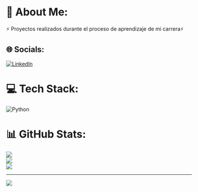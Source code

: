 # 💫 About Me:
⚡ Proyectos realizados durante el proceso de aprendizaje de mi carrera⚡


## 🌐 Socials:
[![LinkedIn](https://img.shields.io/badge/LinkedIn-%230077B5.svg?logo=linkedin&logoColor=white)](https://linkedin.com/in/https://www.linkedin.com/in/cristianmfonsecas/) 

# 💻 Tech Stack:
![Python](https://img.shields.io/badge/python-3670A0?style=for-the-badge&logo=python&logoColor=ffdd54)
# 📊 GitHub Stats:
![](https://github-readme-stats.vercel.app/api?username=CmFonsecaS&theme=dark&hide_border=false&include_all_commits=true&count_private=true)<br/>
![](https://github-readme-streak-stats.herokuapp.com/?user=CmFonsecaS&theme=dark&hide_border=false)<br/>
![](https://github-readme-stats.vercel.app/api/top-langs/?username=CmFonsecaS&theme=dark&hide_border=false&include_all_commits=true&count_private=true&layout=compact)

---
[![](https://visitcount.itsvg.in/api?id=CmFonsecaS&icon=0&color=1)](https://visitcount.itsvg.in)

<!-- Proudly created with GPRM ( https://gprm.itsvg.in ) -->
